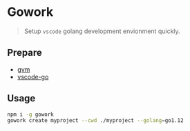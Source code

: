 # Gowork

> Setup `vscode` golang development envionment quickly.

## Prepare

- [gvm](https://github.com/moovweb/gvm)
- [vscode-go](https://github.com/Microsoft/vscode-go)

## Usage

```bash
npm i -g gowork
gowork create myproject --cwd ./myproject --golang=go1.12
```
